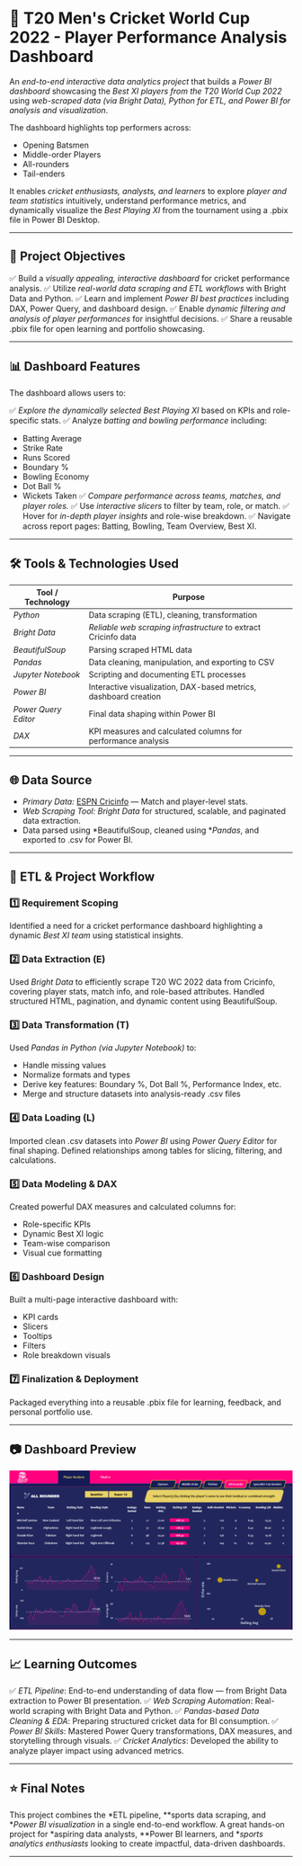 
# 🏏 T20 Men's Cricket World Cup 2022 - Player Performance Analysis Dashboard

An *end-to-end interactive data analytics project* that builds a *Power BI dashboard* showcasing the *Best XI players from the T20 World Cup 2022* using *web-scraped data (via Bright Data), Python for ETL, and Power BI for analysis and visualization*.

The dashboard highlights top performers across:

* Opening Batsmen
* Middle-order Players
* All-rounders
* Tail-enders

It enables *cricket enthusiasts, analysts, and learners* to explore *player and team statistics* intuitively, understand performance metrics, and dynamically visualize the *Best Playing XI* from the tournament using a .pbix file in Power BI Desktop.

---

## 🎯 Project Objectives

✅ Build a *visually appealing, interactive dashboard* for cricket performance analysis.
✅ Utilize *real-world data scraping and ETL workflows* with Bright Data and Python.
✅ Learn and implement *Power BI best practices* including DAX, Power Query, and dashboard design.
✅ Enable *dynamic filtering and analysis of player performances* for insightful decisions.
✅ Share a reusable .pbix file for open learning and portfolio showcasing.

---

## 📊 Dashboard Features

The dashboard allows users to:

✅ *Explore the dynamically selected Best Playing XI* based on KPIs and role-specific stats.
✅ Analyze *batting and bowling performance* including:

* Batting Average
* Strike Rate
* Runs Scored
* Boundary %
* Bowling Economy
* Dot Ball %
* Wickets Taken
  ✅ *Compare performance across teams, matches, and player roles.*
  ✅ Use *interactive slicers* to filter by team, role, or match.
  ✅ Hover for *in-depth player insights* and role-wise breakdown.
  ✅ Navigate across report pages: Batting, Bowling, Team Overview, Best XI.

---


## 🛠 Tools & Technologies Used

| Tool / Technology      | Purpose                                                           |
| ---------------------- | ----------------------------------------------------------------- |
| *Python*             | Data scraping (ETL), cleaning, transformation                     |
| *Bright Data*        | *Reliable web scraping infrastructure* to extract Cricinfo data |
| *BeautifulSoup*      | Parsing scraped HTML data                                         |
| *Pandas*             | Data cleaning, manipulation, and exporting to CSV                 |
| *Jupyter Notebook*   | Scripting and documenting ETL processes                           |
| *Power BI*           | Interactive visualization, DAX-based metrics, dashboard creation  |
| *Power Query Editor* | Final data shaping within Power BI                                |
| *DAX*                | KPI measures and calculated columns for performance analysis      |

---

## 🌐 Data Source

* *Primary Data:* [ESPN Cricinfo](https://www.espncricinfo.com/) — Match and player-level stats.
* *Web Scraping Tool:* *Bright Data* for structured, scalable, and paginated data extraction.
* Data parsed using *BeautifulSoup, cleaned using **Pandas*, and exported to .csv for Power BI.

---

## 🔄 ETL & Project Workflow

### 1️⃣ Requirement Scoping

Identified a need for a cricket performance dashboard highlighting a dynamic *Best XI team* using statistical insights.

### 2️⃣ Data Extraction (E)

Used *Bright Data* to efficiently scrape T20 WC 2022 data from Cricinfo, covering player stats, match info, and role-based attributes.
Handled structured HTML, pagination, and dynamic content using BeautifulSoup.

### 3️⃣ Data Transformation (T)

Used *Pandas in Python (via Jupyter Notebook)* to:

* Handle missing values
* Normalize formats and types
* Derive key features: Boundary %, Dot Ball %, Performance Index, etc.
* Merge and structure datasets into analysis-ready .csv files

### 4️⃣ Data Loading (L)

Imported clean .csv datasets into *Power BI* using *Power Query Editor* for final shaping.
Defined relationships among tables for slicing, filtering, and calculations.

### 5️⃣ Data Modeling & DAX

Created powerful DAX measures and calculated columns for:

* Role-specific KPIs
* Dynamic Best XI logic
* Team-wise comparison
* Visual cue formatting

### 6️⃣ Dashboard Design

Built a multi-page interactive dashboard with:

* KPI cards
* Slicers
* Tooltips
* Filters
* Role breakdown visuals

### 7️⃣ Finalization & Deployment

Packaged everything into a reusable .pbix file for learning, feedback, and personal portfolio use.

---
## 📷 Dashboard Preview

![Dashboard Screenshot](All_Rounder.png) 

---


## 📈 Learning Outcomes

✅ *ETL Pipeline*: End-to-end understanding of data flow — from Bright Data extraction to Power BI presentation.
✅ *Web Scraping Automation*: Real-world scraping with Bright Data and Python.
✅ *Pandas-based Data Cleaning & EDA*: Preparing structured cricket data for BI consumption.
✅ *Power BI Skills*: Mastered Power Query transformations, DAX measures, and storytelling through visuals.
✅ *Cricket Analytics*: Developed the ability to analyze player impact using advanced metrics.

---

## ⭐ Final Notes

This project combines the *ETL pipeline, **sports data scraping, and **Power BI visualization* in a single end-to-end workflow. A great hands-on project for *aspiring data analysts, **Power BI learners, and **sports analytics enthusiasts* looking to create impactful, data-driven dashboards.

---
